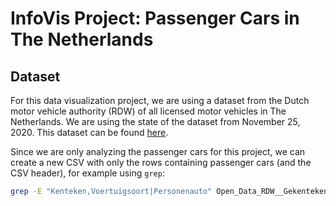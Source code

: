 # InfoVis Project: Passenger Cars in The Netherlands

## Dataset

For this data visualization project, we are using a dataset from the Dutch motor vehicle authority (RDW) of all licensed motor vehicles in The Netherlands.
We are using the state of the dataset from November 25, 2020.
This dataset can be found [here](https://opendata.rdw.nl/Voertuigen/Open-Data-RDW-Gekentekende_voertuigen/m9d7-ebf2).

Since we are only analyzing the passenger cars for this project, we can create a new CSV with only the rows containing passenger cars (and the CSV header), for example using `grep`:

```sh
grep -E "Kenteken,Voertuigsoort|Personenauto" Open_Data_RDW__Gekentekende_voertuigen.csv > passenger_cars.csv
```
